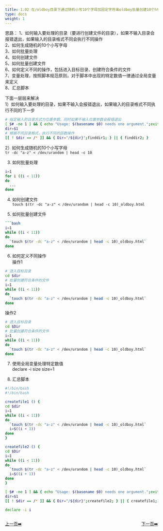 ```yaml
---
title: 1.02 在/oldboy目录下通过随机小写10个字母加固定字符串oldboy批量创建10个html文件
type: docs
weight: 1
---
```


思路：
1、如何输入要处理的目录（要进行创建文件的目录），如果不输入目录会报错退出，如果输入的目录格式不同会执行不同操作    
2、如何生成随机的10个小写字母   
3、如何批量处理   
4、如何创建文件   
5、如何批量创建文件   
6、如何定义不同的操作，包括进入目标目录、创建符合条件的文件   
7、变量处理，按照脚本规范原则，对于脚本中出现的特定数值一律通过全局变量来定义    
8、汇总脚本       


下面一层层来解决  
1）如何输入要处理的目录，如果不输入会报错退出，如果输入的目录格式不同执行不同的下一步   
```bash
# 指定输入的目录方式为位置参数，同时如果不输入位置参数会报错退出
[ $# -ne 1 ] && { echo "Usage: $(basename $0) needs one argument.";exit 1; }
dir=$1
# 根据不同目录格式，执行不同的函数操作   
[[ ! $dir == /* ]] && { Dir="/${dir}";finddir1; } || { finddir2; }    
```   

2）如何生成随机的10个小写字母      
`tr -dc "a-z" < /dev/urandom | head -c 10`    

3) 如何批量处理   
```bash
i=1
for i ((i < 11))
do
  ...  
done
```   

4) 如何创建文件   
`touch $(tr -dc "a-z" < /dev/urandom | head -c 10)_oldboy.html`   

5) 如何批量创建文件   
```bash
```bash
i=1
while ((i < 11))
do
  `touch $(tr -dc "a-z" < /dev/urandom | head -c 10)_oldboy.html` 
done
```  

6) 如何定义不同操作    
操作1   
```bash 
# 进入目标目录    
cd $dir     
# 批量创建符合条件的文件   
i=1
while ((i < 11))
do
  `touch $(tr -dc "a-z" < /dev/urandom | head -c 10)_oldboy.html` 
done
```    

操作2   
```bash   
# 进入目标目录    
cd $Dir        
# 批量创建符合条件的文件   
i=1
while ((i < 11))
do
  `touch $(tr -dc "a-z" < /dev/urandom | head -c 10)_oldboy.html` 
done
```    

7) 使用全局变量处理特定数值   
declare -i size
size=1   

8) 汇总脚本   
```bash
#!/bin/bash
#!/bin/bash

createfile1 () {
cd $dir     
i=1
while ((i < 11))
do
  `touch $(tr -dc "a-z" < /dev/urandom | head -c 10)_oldboy.html` 
  i=$((i + 1))
done
}

createfile2 () {
cd $Dir
i=1
while ((i < 11))
do
  `touch $(tr -dc "a-z" < /dev/urandom | head -c 10)_oldboy.html`
  i=$((i + 1))
done
}

[ $# -ne 1 ] && { echo "Usage: $(basename $0) needs one argument.";exit 1; }
dir=$1
[[ ! $dir == /* ]] && { Dir="/${dir}";createfile2; } || { createfile1; }  

declare -i i
```   


<div style="display: flex;justify-content: space-between;align-items: center;">
<p><a href="https://books.linuxwt.com/linuxwtsbc/ChapterOne/shell1">上一页➡️</a></p>
<p><a href="https://books.linuxwt.com/linuxwtsbc/ChapterOne/shell3">下一页➡️</a></p>
</div>